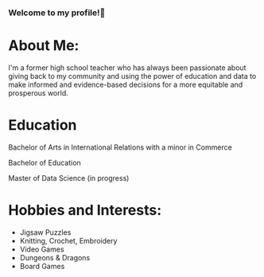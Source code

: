 ### Welcome to my profile!👋

# About Me:

I'm a former high school teacher who has always been passionate about giving back to my community and using the power of education and data to make informed and evidence-based decisions for a more equitable and prosperous world.

# Education

Bachelor of Arts in International Relations with a minor in Commerce

Bachelor of Education

Master of Data Science (in progress)

# Hobbies and Interests:

- Jigsaw Puzzles
- Knitting, Crochet, Embroidery
- Video Games
- Dungeons & Dragons
- Board Games

